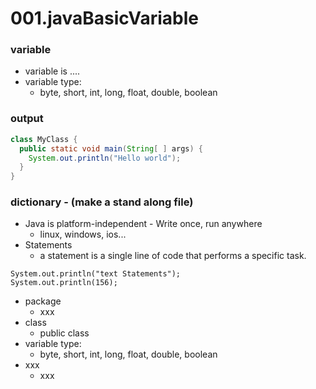 
# 001.javaBasicVariable

### variable
* variable is ....
* variable type:
   * byte, short, int, long, float, double, boolean

### output
```java
class MyClass {
  public static void main(String[ ] args) {
    System.out.println("Hello world");
  }
}
```

### dictionary - (make a stand along file)
* Java is platform-independent - Write once, run anywhere
   * linux, windows, ios... 
* Statements
   * a statement is a single line of code that performs a specific task.
```
System.out.println("text Statements");
System.out.println(156);
```

* package
   * xxx 
* class
   * public class
* variable type:
   * byte, short, int, long, float, double, boolean
* xxx
   * xxx 
